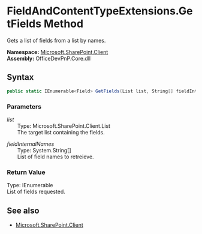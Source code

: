 # FieldAndContentTypeExtensions.GetFields Method  
Gets a list of fields from a list by names.  

**Namespace:** [Microsoft.SharePoint.Client](Microsoft.SharePoint.Client.md)  
**Assembly:** OfficeDevPnP.Core.dll  
## Syntax
```C#
public static IEnumerable<Field> GetFields(List list, String[] fieldInternalNames)
```
### Parameters
*list*  
&emsp;&emsp;Type: Microsoft.SharePoint.Client.List  
&emsp;&emsp;The target list containing the fields.  

*fieldInternalNames*  
&emsp;&emsp;Type: System.String[]  
&emsp;&emsp;List of field names to retreieve.  

### Return Value
Type: IEnumerable<Field>  
List of fields requested.

## See also
- [Microsoft.SharePoint.Client](Microsoft.SharePoint.Client.md)
